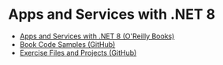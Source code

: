 # Apps and Services with .NET 8

- [Apps and Services with .NET 8 (O'Reilly Books)](https://learning.oreilly.com/library/view/apps-and-services/9781837637133/)
- [Book Code Samples (GitHub)](https://github.com/markjprice/apps-services-net8)
- [Exercise Files and Projects (GitHub)](https://github.com/mmelekus/apps-services-with-net8)